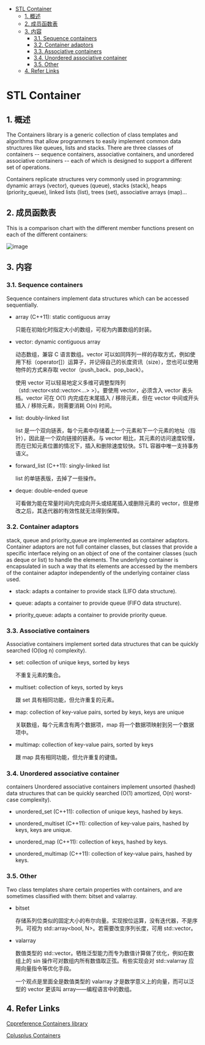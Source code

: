 - [STL Container](#stl-container)
  - [1. 概述](#1-概述)
  - [2. 成员函数表](#2-成员函数表)
  - [3. 内容](#3-内容)
    - [3.1. Sequence containers](#31-sequence-containers)
    - [3.2. Container adaptors](#32-container-adaptors)
    - [3.3. Associative containers](#33-associative-containers)
    - [3.4. Unordered associative container](#34-unordered-associative-container)
    - [3.5. Other](#35-other)
  - [4. Refer Links](#4-refer-links)

# STL Container 

## 1. 概述

The Containers library is a generic collection of class templates and algorithms that allow programmers to easily implement common data structures like queues, lists and stacks. There are three classes of containers -- sequence containers, associative containers, and unordered associative containers -- each of which is designed to support a different set of operations.

Containers replicate structures very commonly used in programming: dynamic arrays (vector), queues (queue), stacks (stack), heaps (priority_queue), linked lists (list), trees (set), associative arrays (map)...

## 2. 成员函数表

This is a comparison chart with the different member functions present on each of the different containers:

![image](http://otaivnlxc.bkt.clouddn.com/jpg/2018/7/3/8266c0aff1e7d9d42821d2287ae7ac08.jpg)

## 3. 内容

### 3.1. Sequence containers

Sequence containers implement data structures which can be accessed sequentially.
- array (C++11): static contiguous array 

  只能在初始化时指定大小的数组，可视为内置数组的封装。

- vector: dynamic contiguous array

  动态数组，兼容 C 语言数组。vector 可以如同阵列一样的存取方式，例如使用下标（operator[]）运算子，并记得自己的长度资讯（size），您也可以使用物件的方式来存取 vector（push_back、pop_back）。
  
  使用 vector 可以轻易地定义多维可调整型阵列（std::vector<std::vector<...> >）。要使用 vector，必须含入 vector 表头档。vector 可在 O(1) 内完成在末尾插入 / 移除元素，但在 vector 中间或开头插入 / 移除元素，则需要消耗 O(n) 时间。

- list: doubly-linked list 

  list 是一个双向链表，每个元素中存储着上一个元素和下一个元素的地址（指针），因此是一个双向链接的链表。与 vector 相比，其元素的访问速度较慢，而在已知元素位置的情况下，插入和删除速度较快。STL 容器中唯一支持事务语义。

- forward_list (C++11): singly-linked list 

  list 的单链表版，去掉了一些操作。

- deque: double-ended queue

  可看做为能在常量时间内完成向开头或结尾插入或删除元素的 vector，但是修改之后，其迭代器的有效性就无法得到保障。

### 3.2. Container adaptors

stack, queue and priority_queue are implemented as container adaptors. Container adaptors are not full container classes, but classes that provide a specific interface relying on an object of one of the container classes (such as deque or list) to handle the elements. The underlying container is encapsulated in such a way that its elements are accessed by the members of the container adaptor independently of the underlying container class used.

- stack: adapts a container to provide stack (LIFO data structure).

- queue: adapts a container to provide queue (FIFO data structure).

- priority_queue: adapts a container to provide priority queue.

### 3.3. Associative containers

Associative containers implement sorted data structures that can be quickly searched (O(log n) complexity).
- set: collection of unique keys, sorted by keys 
  
  不重复元素的集合。

- multiset: collection of keys, sorted by keys
  
  跟 set 具有相同功能，但允许重复的元素。

- map: collection of key-value pairs, sorted by keys, keys are unique 
  
  关联数组，每个元素含有两个数据项，map 将一个数据项映射到另一个数据项中。

- multimap: collection of key-value pairs, sorted by keys
  
  跟 map 具有相同功能，但允许重复的键值。

### 3.4. Unordered associative container

containers Unordered associative containers implement unsorted (hashed) data structures that can be quickly searched (O(1) amortized, O(n) worst-case complexity).

- unordered_set (C++11): collection of unique keys, hashed by keys.

- unordered_multiset (C++11): collection of key-value pairs, hashed by keys, keys are unique.

- unordered_map (C++11): collection of keys, hashed by keys.

- unordered_multimap (C++11): collection of key-value pairs, hashed by keys.

### 3.5. Other

Two class templates share certain properties with containers, and are sometimes classified with them: bitset and valarray.

- bitset
  
  存储系列位类似的固定大小的布尔向量。实现按位运算，没有迭代器，不是序列。可视为 std::array<bool, N>。若需要改变序列长度，可用 std::vector<bool>。

- valarray	
  
  数值类型的 std::vector。牺牲泛型能力而专为数值计算做了优化，例如在数组上的 sin 操作可对数组内所有数值取正弦。有些实现会对 std::valarray 应用向量指令等优化手段。

  一个观点是里面全是数值类型的 valarray 才是数学意义上的向量，而可以泛型的 vector 更该叫 array——编程语言中的数组。

## 4. Refer Links

[Cppreference Containers library](https://en.cppreference.com/w/cpp/container)

[Cplusplus Containers](http://www.cplusplus.com/reference/stl/)